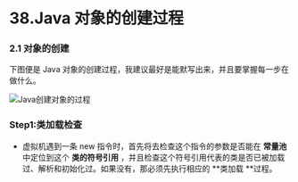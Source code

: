 # 38.Java 对象的创建过程

### 2.1 对象的创建

下图便是 Java 对象的创建过程，我建议最好是能默写出来，并且要掌握每一步在做什么。

![Java创建对象的过程](https://images.xiaozhuanlan.com/photo/2020/e2cce6843053455fa8db43c78a8bc3b3.png)

### Step1:类加载检查

- 虚拟机遇到一条 new 指令时，首先将去检查这个指令的参数是否能在 **常量池** 中定位到这个 **类的符号引用** ，并且检查这个符号引用代表的类是否已被加载过、解析和初始化过。如果没有，那必须先执行相应的 **类加载 **过程。

